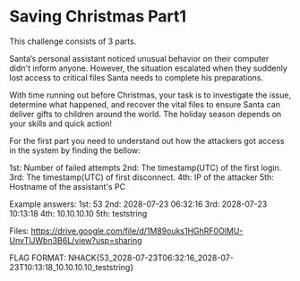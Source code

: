 # Saving Christmas Part1

This challenge consists of 3 parts. 

Santa’s personal assistant noticed unusual behavior on their computer didn't inform anyone. However, the situation escalated when they suddenly lost access to critical files Santa needs to complete his preparations.

With time running out before Christmas, your task is to investigate the issue, determine what happened, and recover the vital files to ensure Santa can deliver gifts to children around the world. The holiday season depends on your skills and quick action!

For the first part you need to understand out how the attackers got access in the system by finding the bellow:

1st: Number of failed attempts
2nd: The timestamp(UTC) of the first login.
3rd: The timestamp(UTC) of first disconnect.
4th: IP of the attacker
5th: Hostname of the assistant's PC

Example answers:
1st: 53
2nd: 2028-07-23 06:32:16
3rd: 2028-07-23 10:13:18
4th: 10.10.10.10
5th: teststring

Files: https://drive.google.com/file/d/1M89ouks1HGhRF0OlMU-UnvTlJWbn3B6L/view?usp=sharing

FLAG FORMAT:
NHACK{53_2028-07-23T06:32:16_2028-07-23T10:13:18_10.10.10.10_teststring}
